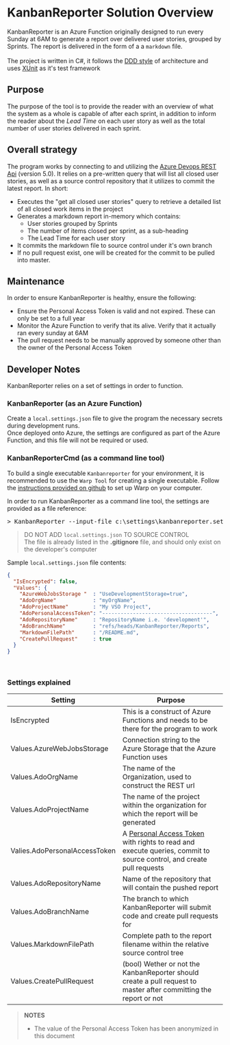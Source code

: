 # KanbanReporter Solution Overview

KanbanReporter is an Azure Function originally designed to run every Sunday at 6AM to generate a report over delivered user stories, grouped by Sprints. The report is delivered in the form of a a `markdown` file. <br />
<br />
The project is written in C#, it follows the [DDD style](https://airbrake.io/blog/software-design/domain-driven-design) of architecture and uses [XUnit](https://xunit.github.io/) as it's test framework

## Purpose
The purpose of the tool is to provide the reader with an overview of what the system as a whole is capable of after each sprint, in addition to inform the reader about the *Lead Time* on each user story as well as the total number of user stories delivered in each sprint.

## Overall strategy
The program works by connecting to and utilizing the [Azure Devops REST Api](https://docs.microsoft.com/en-us/rest/api/azure/devops/?view=azure-devops-rest-5.0) (version 5.0). It relies on a pre-written query that will list all closed user stories, as well as a source control repository that it utilizes to commit the latest report. In short: 
- Executes the "get all closed user stories" query to retrieve a detailed list of all closed work items in the project
- Generates a markdown report in-memory which contains:
  - User stories grouped by Sprints
  - The number of items closed per sprint, as a sub-heading
  - The Lead Time for each user story 
- It commits the markdown file to source control under it's own branch
- If no pull request exist, one will be created for the commit to be pulled into master. 


## Maintenance
In order to ensure KanbanReporter is healthy, ensure the following: 

- Ensure the Personal Access Token is valid and not expired. These can only be set to a full year
- Monitor the Azure Function to verify that its alive. Verify that it actually ran every sunday at 6AM
- The pull request needs to be manually approved by someone other than the owner of the Personal Access Token

## Developer Notes

KanbanReporter relies on a set of settings in order to function. 

### KanbanReporter (as an Azure Function)
Create a `local.settings.json` file to give the program the necessary secrets during development runs.<br />
Once deployed onto Azure, the settings are configured as part of the Azure Function, and this file will not be required or used. 

### KanbanReporterCmd (as a command line tool)

To build a single executable `Kanbanreporter` for your environment, it is recommended to use the `Warp Tool` for creating a single executable. Follow the [instructions provided on github](https://github.com/dgiagio/warp#quickstart-with-net-core) to set up Warp on your computer. 

In order to run KanbanReporter as a command line tool, the settings are provided as a file reference: 
<pre>
> KanbanReporter --input-file c:\settings\kanbanreporter.settings.json
</pre>

> DO NOT ADD `local.settings.json` TO SOURCE CONTROL <br />
> The file is already listed in the **.gitignore** file, and should only exist on the developer's computer 

Sample `local.settings.json` file contents:
```json
{
  "IsEncrypted": false,
  "Values": {
    "AzureWebJobsStorage "  : "UseDevelopmentStorage=true",
    "AdoOrgName"            : "myOrgName",
    "AdoProjectName"        : "My VSO Project",    
    "AdoPersonalAccessToken": "------------------------------------",
    "AdoRepositoryName"     : "RepositoryName i.e. 'development'",
    "AdoBranchName"         : "refs/heads/KanbanReporter/Reports",
    "MarkdownFilePath"      : "/README.md",
    "CreatePullRequest"     : true 
  }
}
```
<br />

### Settings explained

| Setting | Purpose | 
| ------- | ------- |
| IsEncrypted | This is a construct of Azure Functions and needs to be there for the program to work |
| Values.AzureWebJobsStorage | Connection string to the Azure Storage that the Azure Function uses | 
| Values.AdoOrgName | The name of the Organization, used to construct the REST url | 
| Values.AdoProjectName | The name of the project within the organization for which the report will be generated | 
| Valies.AdoPersonalAccessToken | A [Personal Access Token](https://docs.microsoft.com/en-us/azure/devops/organizations/accounts/use-personal-access-tokens-to-authenticate?view=azure-devops) with rights to read and execute queries, commit to source control, and create pull requests | 
| Values.AdoRepositoryName | Name of the repository that will contain the pushed report | 
| Values.AdoBranchName | The branch to which KanbanReporter will submit code and create pull requests for |
| Values.MarkdownFilePath | Complete path to the report filename within the relative source control tree | 
| Values.CreatePullRequest | (bool) Wether or not the KanbanReporter should create a pull request to master after committing the report or not | 

> **NOTES** <br />
> - The value of the Personal Access Token has been anonymized in this document <br />
